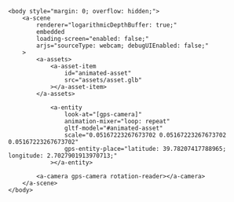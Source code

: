 
<html>
    <head>
        <meta charset="utf-8" />
        <meta http-equiv="X-UA-Compatible" content="IE=edge" />
        <script src="https://aframe.io/releases/1.0.4/aframe.min.js"></script>
        <script src="https://unpkg.com/aframe-look-at-component@0.8.0/dist/aframe-look-at-component.min.js"></script>
        <script src="https://raw.githack.com/AR-js-org/AR.js/master/aframe/build/aframe-ar-nft.js"></script>
        <script src="https://raw.githack.com/donmccurdy/aframe-extras/master/dist/aframe-extras.loaders.min.js"></script>
    </head>

    <body style="margin: 0; overflow: hidden;">
        <a-scene
            renderer="logarithmicDepthBuffer: true;"
            embedded
            loading-screen="enabled: false;"
            arjs="sourceType: webcam; debugUIEnabled: false;"
        >
            <a-assets>
                <a-asset-item
                    id="animated-asset"
                    src="assets/asset.glb"
                ></a-asset-item>
            </a-assets>

                <a-entity
                    look-at="[gps-camera]"
                    animation-mixer="loop: repeat"
                    gltf-model="#animated-asset"
                    scale="0.05167223267673702 0.05167223267673702 0.05167223267673702"
                    gps-entity-place="latitude: 39.78207417788965; longitude: 2.7027901913970713;"
                ></a-entity>

            <a-camera gps-camera rotation-reader></a-camera>
        </a-scene>
    </body>
</html>
